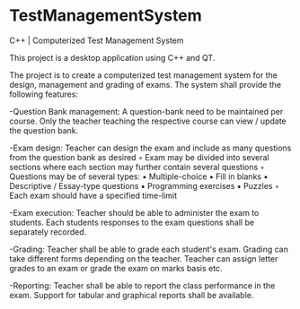 # TestManagementSystem
C++ | Computerized Test Management System

This project is a desktop application using C++ and QT.

The project is to create a computerized test management system for the design, management and
grading of exams. The system shall provide the following features:


-Question Bank management: A question-bank need to be maintained per course. Only the
teacher teaching the respective course can view / update the question bank.

-Exam design: Teacher can design the exam and include as many questions from the question
bank as desired
◦ Exam may be divided into several sections where each section may further contain several
questions
◦ Questions may be of several types:
▪ Multiple-choice
▪ Fill in blanks
▪ Descriptive / Essay-type questions
▪ Programming exercises
▪ Puzzles
◦ Each exam should have a specified time-limit

-Exam execution: Teacher should be able to administer the exam to students. Each students
responses to the exam questions shall be separately recorded.

-Grading: Teacher shall be able to grade each student's exam. Grading can take different forms
depending on the teacher. Teacher can assign letter grades to an exam or grade the exam on
marks basis etc.

-Reporting: Teacher shall be able to report the class performance in the exam. Support for
tabular and graphical reports shall be available.
